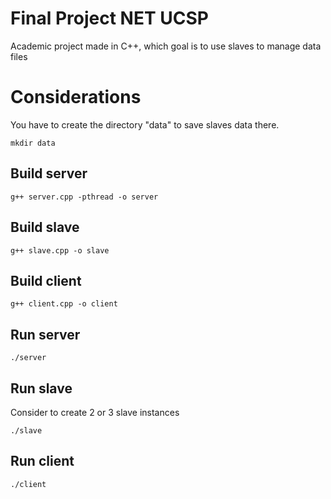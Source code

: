 # Final Project NET UCSP

Academic project made in C++, which goal is to use slaves to manage data files

# Considerations

You have to create the directory "data" to save slaves data there.

```
mkdir data
```

## Build server

```
g++ server.cpp -pthread -o server
```

## Build slave

```
g++ slave.cpp -o slave
```

## Build client

```
g++ client.cpp -o client
```

## Run server

```
./server
```


## Run slave
Consider to create 2 or 3 slave instances

```
./slave
```

## Run client

```
./client
```
